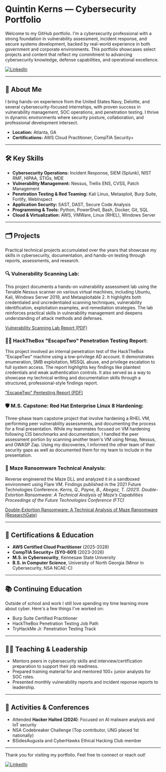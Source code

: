 # Quintin Kerns — Cybersecurity Portfolio

Welcome to my GitHub portfolio. I'm a cybersecurity professional with a strong foundation in vulnerability assessment, incident response, and secure systems development, backed by real-world experience in both government and corporate environments. This portfolio showcases select projects and content that reflect my commitment to advancing cybersecurity knowledge, defense capabilities, and operational excellence.

[![LinkedIn](https://img.shields.io/badge/LinkedIn-QuintinKerns-blue)](https://linkedin.com/in/quintinkerns)

---

## 🔐 About Me

I bring hands-on experience from the United States Navy, Deloitte, and several cybersecurity-focused internships, with proven success in vulnerability management, SOC operations, and penetration testing. I thrive in dynamic environments where security posture, collaboration, and professional development intersect.

- **Location:** Atlanta, GA
- **Certifications:** AWS Cloud Practitioner, CompTIA Security+

---

## 🛠️ Key Skills

- **Cybersecurity Operations:** Incident Response, SIEM (Splunk), NIST RMF, HIPAA, STIGs, MDE
- **Vulnerability Management:** Nessus, Trellix ENS, CVSS, Patch Management
- **Penetration Testing & Red Teaming:** Kali Linux, Metasploit, Burp Suite, Fortify, WebInspect
- **Application Security:** SAST, DAST, Secure Code Analysis
- **Programming & Tools:** Python, PowerShell, Bash, Docker, Git, SQL
- **Cloud & Virtualization:** AWS, VMWare, Linux (RHEL), Windows Server

---

## 🗂️ Projects

Practical technical projects accumulated over the years that showcase my skills in cybersecurity, documentation, and hands-on testing through reports, assessments, and research.

### 🔍 Vulnerability Scanning Lab:
This project documents a hands-on vulnerability assessment lab using the Tenable Nessus scanner on various virtual machines, including Ubuntu, Kali, Windows Server 2019, and Metasploitable 2. It highlights both credentialed and uncredentialed scanning techniques, vulnerability identification, exploitation examples, and remediation strategies. The lab reinforces practical skills in vulnerability management and deepens understanding of attack methods and defenses.

[Vulnerability Scanning Lab Report (PDF)](https://github.com/QuintinKerns/QuintinKerns/blob/main/Vulnerability%20Scanning%20Lab.pdf)

### 🧑‍💻 HackTheBox "EscapeTwo" Penetration Testing Report:
This project involved an internal penetration test of the HackTheBox “EscapeTwo” machine using a low-privilege AD account. It demonstrates enumeration, SMB exploitation, MSSQL abuse, and privilege escalation to full system access. The report highlights key findings like plaintext credentials and weak authentication controls. It also served as a way to showcase my technical writing and documentation skills through a structured, professional-style findings report.

["EscapeTwo" Pentesting Report (PDF)](https://github.com/QuintinKerns/QuintinKerns/blob/main/Hack%20The%20Box%20-%20Penetration%20Test%20Findings%20Report.pdf)

### 🛡️ M.S. Capstone: Red Hat Enterprise Linux 8 Hardening:
Three-phase team capstone project that involve hardening a RHEL VM, performing peer vulnerability assessments, and documenting the process for a final presentation. While my teammates focused on VM hardening following CIS benchmarks and documentation, I handled the peer assessment portion by scanning another team's VM using Nmap, Nessus, and OWASP Zap. Using my discoveries, I informed the other team of their security gaps as well as documented them for my team to include in the presentation.

### 📖 Maze Ransomware Technical Analysis:
Reverse engineered the Maze DLL and analyzed it in a sandboxed environment using Flare VM. Findings published in the 2021 Future Technologies Conference.
*Kerns, Q., Payne, B., Abegaz, T. (2021). Double-Extortion Ransomware: A Technical Analysis of Maze’s Capabilities Proceedings of the Future Technologies Conference (FTC)*

[Double-Extortion Ransomware: A Technical Analysis of Maze Ransomware (ResearchGate)](https://www.researchgate.net/publication/355545158_Double-Extortion_Ransomware_A_Technical_Analysis_of_Maze_Ransomware)

---

## 🧠 Certifications & Education

- **AWS Certified Cloud Practitioner** (2025-2028)
- **CompTIA Security+ (SY0-601)** (2023-2026)
- **M.S. in Cybersecurity**, Kennesaw State University
- **B.S. in Computer Science**, University of North Georgia (Minor in Cybersecurity, NSA NCAE-C)

---

## 📚 Continuing Education

Outside of school and work I still love spending my time learning more about cyber. Here's a few things I've worked on:
- Burp Suite Certified Practitioner
- HackTheBox Penetration Testing Job Path
- TryHackMe Jr. Penetration Testing Track

---

## 🧑‍🏫 Teaching & Leadership

- Mentors peers in cybersecurity skills and interview/certification preparation to support their job readiness.
- Prepared training material for and mentored 100+ junior analysts for SOC roles.
- Presented monthly vulnerability reports and incident reponse reports to leadership.

---

## 📌 Activities & Conferences

- Attended **Hacker Halted (2024)**: Focused on AI malware analysis and IoT security
- NSA Codebreaker Challenge (Top contributor, UNG placed 1st nationally)
- BSidesAugusta and CyberHawks Ethical Hacking Club member

---

Thank you for visiting my portfolio. Feel free to connect or reach out!

[![LinkedIn](https://img.shields.io/badge/LinkedIn-QuintinKerns-blue)](https://linkedin.com/in/quintinkerns)
